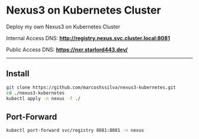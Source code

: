 # Nexus3 on Kubernetes Cluster
Deploy my own Nexus3 on Kubernetes Cluster

Internal Access DNS: **http://registry.nexus.svc.cluster.local:8081**

Public Access DNS: **https://nxr.starlord443.dev/**

---
## Install

```bash
git clone https://github.com/marcoshssilva/nexus3-kubernetes.git
cd ./nexus3-kubernetes
kubectl apply -n nexus -f ./ 
```
## Port-Forward

```bash
kubectl port-forward svc/registry 8081:8081 -n nexus 
```
